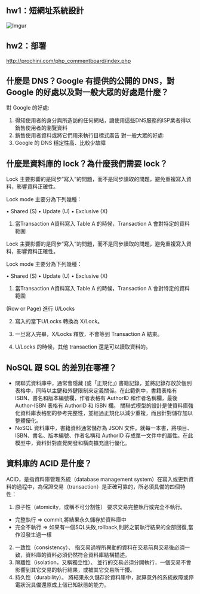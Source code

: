 ## hw1：短網址系統設計

![Imgur](https://i.imgur.com/mnvpKPx.jpg)

## hw2：部署

http://prochini.com/php_commentboard/index.php

## 什麼是 DNS？Google 有提供的公開的 DNS，對 Google 的好處以及對一般大眾的好處是什麼？

對 Google 的好處:
1. 得知使用者的身分與所造訪的任何網站，讓使用這些DNS服務的ISP業者得以銷售使用者的瀏覽資料
2. 銷售使用者資料或將它們用來執行目標式廣告
對一般大眾的好處:
1.  Google 的 DNS 穩定性高、比較少故障

## 什麼是資料庫的 lock？為什麼我們需要 lock？
Lock 主要影響的是同步”寫入”的問題，而不是同步讀取的問題，避免重複寫入資料，影響資料正確性。

Lock mode 主要分為下列幾種：

• Shared (S)
• Update (U)
• Exclusive (X)

1. 當Transaction A資料寫入 Table A 的時候，Transaction A 會對特定的資料範圍


Lock 主要影響的是同步”寫入”的問題，而不是同步讀取的問題，避免重複寫入資料，影響資料正確性。

Lock mode 主要分為下列幾種：

• Shared (S)
• Update (U)
• Exclusive (X)

1. 當Transaction A資料寫入 Table A 的時候，Transaction A 會對特定的資料範圍


(Row or Page) 進行 U/Locks

2. 寫入的當下U/Locks 轉換為 X/Lock。

3. 一旦寫入完畢，X/Locks 釋放，不會等到 Transaction A 結束。

4. U/Locks 的時候，其他 transaction 還是可以讀取資料的。

## NoSQL 跟 SQL 的差別在哪裡？

- 關聯式資料庫中，通常會隱藏 (或「正規化」) 書籍記錄，並將記錄存放於個別表格中，同時以主鍵和外鍵限制來定義關係。在此範例中，書籍表格有 ISBN、書名和版本編號欄，作者表格有 AuthorID 和作者名稱欄，最後 Author-ISBN 表格有 AuthorID 和 ISBN 欄。
關聯式模型的設計是使資料庫強化資料庫表格間的參考完整性，並經過正規化以減少重複，而且針對儲存加以整體優化。
- NoSQL 資料庫中，書籍資料通常儲存為 JSON 文件。就每一本書，將項目、ISBN、書名、版本編號、作者名稱和 AuthorID 存成單一文件中的屬性。在此模型中，資料針對直覺開發和橫向擴充進行優化。

## 資料庫的 ACID 是什麼？


ACID，是指資料庫管理系統（database management system）在寫入或更新資料的過程中，為保證交易（transaction）是正確可靠的，所必須具備的四個特性：
1. 原子性（atomicity，或稱不可分割性）
要求交易完整執行或完全不執行。
- 完整執行 => commit,將結果永久儲存於資料庫中
- 完全不執行 => 如果有一個SQL失敗,rollback,則將之前執行結果的全部回復,當作沒發生過一樣
2. 一致性（consistency）、
指交易過程所異動的資料在交易前與交易後必須一致，資料庫的資料必須仍然符合資料庫結構描述。
3. 隔離性（isolation，又稱獨立性）、
並行的交易必須分開執行，一個交易不會影響到其它交易的執行結果，或被其它交易所干擾。
4. 持久性（durability）。
將結果永久儲存於資料庫中，就算意外的系統故障或停電狀況具備還原成上個已知狀態的能力。



